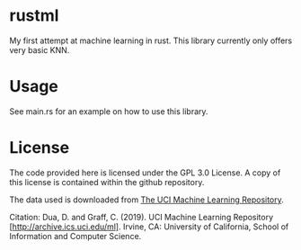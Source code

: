 # rustml
My first attempt at machine learning in rust. This library currently only offers very basic KNN.

# Usage

See main.rs for an example on how to use this library.

# License

The code provided here is licensed under the GPL 3.0 License. A copy of this license is contained within the github repository. 

The data used is downloaded from [The UCI Machine Learning Repository](https://archive.ics.uci.edu/ml/datasets/Optical+Recognition+of+Handwritten+Digits).

Citation: Dua, D. and Graff, C. (2019). UCI Machine Learning Repository [http://archive.ics.uci.edu/ml]. Irvine, CA: University of California, School of Information and Computer Science.
